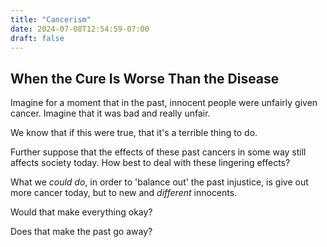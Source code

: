 ```yaml
---
title: "Cancerism"
date: 2024-07-08T12:54:59-07:00
draft: false
---
```



## When the Cure Is Worse Than the Disease

Imagine for a moment that in the past, innocent people were unfairly
given cancer. Imagine that it was bad and really unfair.

We know that if this were true, that it's a terrible thing to do.

Further suppose that the effects of these past cancers in some way
still affects society today. How best to deal with these lingering
effects?

What we _could do_, in order to 'balance out' the past injustice, is
give out more cancer today, but to new and _different_ innocents.

Would that make everything okay?

Does that make the past go away?
